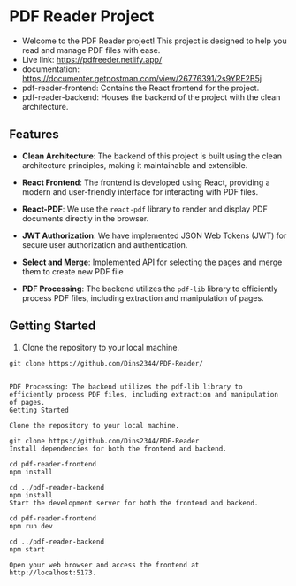 # PDF Reader Project

- Welcome to the PDF Reader project! This project is designed to help you read and manage PDF files with ease.
- Live link: https://pdfreeder.netlify.app/
- documentation: https://documenter.getpostman.com/view/26776391/2s9YRE2B5j
- pdf-reader-frontend: Contains the React frontend for the project.
- pdf-reader-backend: Houses the backend of the project with the clean architecture.

## Features

- **Clean Architecture**: The backend of this project is built using the clean architecture principles, making it maintainable and extensible.

- **React Frontend**: The frontend is developed using React, providing a modern and user-friendly interface for interacting with PDF files.

- **React-PDF**: We use the `react-pdf` library to render and display PDF documents directly in the browser.

- **JWT Authorization**: We have implemented JSON Web Tokens (JWT) for secure user authorization and authentication.
  
- **Select and Merge**: Implemented API for selecting the pages and merge them to create new PDF file

- **PDF Processing**: The backend utilizes the `pdf-lib` library to efficiently process PDF files, including extraction and manipulation of pages.

## Getting Started

1. Clone the repository to your local machine.

```shell
git clone https://github.com/Dins2344/PDF-Reader/


PDF Processing: The backend utilizes the pdf-lib library to efficiently process PDF files, including extraction and manipulation of pages.
Getting Started

Clone the repository to your local machine.

git clone https://github.com/Dins2344/PDF-Reader
Install dependencies for both the frontend and backend.

cd pdf-reader-frontend
npm install

cd ../pdf-reader-backend
npm install
Start the development server for both the frontend and backend.

cd pdf-reader-frontend
npm run dev

cd ../pdf-reader-backend
npm start

Open your web browser and access the frontend at http://localhost:5173.


